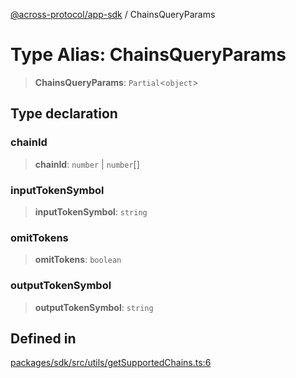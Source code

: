 [@across-protocol/app-sdk](../README.md) / ChainsQueryParams

# Type Alias: ChainsQueryParams

> **ChainsQueryParams**: `Partial`\<`object`\>

## Type declaration

### chainId

> **chainId**: `number` \| `number`[]

### inputTokenSymbol

> **inputTokenSymbol**: `string`

### omitTokens

> **omitTokens**: `boolean`

### outputTokenSymbol

> **outputTokenSymbol**: `string`

## Defined in

[packages/sdk/src/utils/getSupportedChains.ts:6](https://github.com/across-protocol/toolkit/blob/d027d7c23e7230b7b5f439570f9efd60c1d715ce/packages/sdk/src/utils/getSupportedChains.ts#L6)

